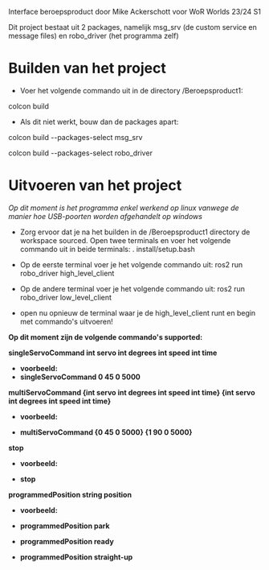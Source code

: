 Interface beroepsproduct door Mike Ackerschott voor WoR Worlds 23/24 S1

Dit project bestaat uit 2 packages, namelijk msg_srv (de custom service en message files) en robo_driver (het programma zelf)

<h1> Builden van het project</h1>

* Voer het volgende commando uit in de directory /Beroepsproduct1:

colcon build

* Als dit niet werkt, bouw dan de packages apart:

colcon build --packages-select msg_srv

colcon build --packages-select robo_driver

<h1> Uitvoeren van het project</h1>

<i> Op dit moment is het programma enkel werkend op linux vanwege de manier hoe USB-poorten worden afgehandelt op windows </i>

* Zorg ervoor dat je na het builden in de /Beroepsproduct1 directory de workspace sourced. Open twee terminals en voer het volgende commando uit in beide terminals:
. install/setup.bash

* Op de eerste terminal voer je het volgende commando uit:
ros2 run robo_driver high_level_client

* Op de andere terminal voer je het volgende commando uit:
ros2 run robo_driver low_level_client

* open nu opnieuw de terminal waar je de high_level_client runt en begin met commando's uitvoeren!

<b> Op dit moment zijn de volgende commando's supported:

singleServoCommand int servo int degrees int speed int time

* voorbeeld:
* singleServoCommand 0 45 0 5000

multiServoCommand {int servo int degrees int speed int time} {int servo int degrees int speed int time} 

* voorbeeld:

* multiServoCommand {0 45 0 5000} {1 90 0 5000}

stop

* voorbeeld:

* stop

programmedPosition string position

* voorbeeld:

* programmedPosition park

* programmedPosition ready

* programmedPosition straight-up </b>

